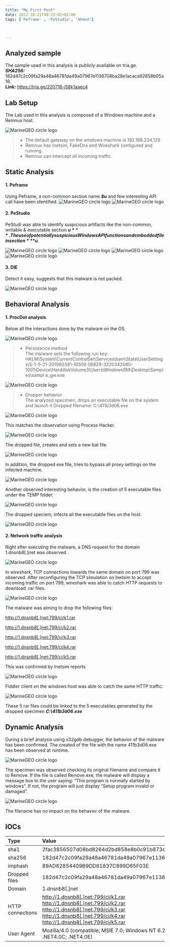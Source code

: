 ```yaml
---
title: "My First Post"
date: 2022-10-21T00:23:02+02:00
tags: ['Peframe' , 'PeStudio', 'Ahmed']



---
```


## Analyzed sample

The sample used in this analysis is publicly available on tria.ge.\
***SHA256:*** 182d47c2c09fa29a48a46781da49a07967e1136708ba28e1acaca92858b05a16.\
***Link:*** https://tria.ge/220716-j58k1aaec4

## Lab Setup

The Lab used in this analysis is composed of a Windows machine and a Remnux host.

![MarineGEO circle logo](https://raw.githubusercontent.com/khouloudS/blogs/main/img1.png "MarineGEO logo")


> - The default gateway on the windows machine is 192.168.234.129
> - Remnux has Inetsim, FakeDns and Wireshark configured and running.
> - Remnux can intercept all incoming traffic.


## Static Analysis
#### 1. Peframe
Using Peframe, a non-common section name ***$u*** and few interesting API call have been
identified.
![MarineGEO circle logo](https://raw.githubusercontent.com/khouloudS/blogs/main/img2.png "MarineGEO logo")
![MarineGEO circle logo](https://raw.githubusercontent.com/khouloudS/blogs/main/img3.png "MarineGEO logo")

#### 2. PeStudio
PeStudi was able to identify suspicious artifacts like the non-common, writable & executable
section ***$u***. 
The use of potentially suspicious Windows API functions and embedded file in section ***$u***.

![MarineGEO circle logo](https://raw.githubusercontent.com/khouloudS/blogs/main/img4.png "MarineGEO logo")
![MarineGEO circle logo](https://raw.githubusercontent.com/khouloudS/blogs/main/img5.png "MarineGEO logo")
![MarineGEO circle logo](https://raw.githubusercontent.com/khouloudS/blogs/main/img6.png "MarineGEO logo")
![MarineGEO circle logo](https://raw.githubusercontent.com/khouloudS/blogs/main/img7.png "MarineGEO logo")


#### 3. DIE
Detect it easy, suggests that this malware is not packed.

![MarineGEO circle logo](https://raw.githubusercontent.com/khouloudS/blogs/main/img8.png "MarineGEO logo")

## Behavioral Analysis
#### 1. ProcDot analysis
Below all the interactions done by the malware on the OS.

![MarineGEO circle logo](https://raw.githubusercontent.com/khouloudS/blogs/main/img9.png "MarineGEO logo")

> - Persistence method\
The malware sets the following run key:
HKLM\System\CurrentControlSet\Services\bam\State\UserSettings\S-1-5-21-201960391-10506
06829-3220342080-1001\Device\HarddiskVolume3\Users\WindowsRM\Desktop\Samples\sampl
e_gw.exe

![MarineGEO circle logo](https://raw.githubusercontent.com/khouloudS/blogs/main/img10.png "MarineGEO logo")

> - Dropper behavior\
The analyzed specimen, drops an executable file on the system and launch it
Dropped filename: C:\411b3d06.exe

![MarineGEO circle logo](https://raw.githubusercontent.com/khouloudS/blogs/main/img11.png "MarineGEO logo")

This matches the observation using Process Hacker.

![MarineGEO circle logo](https://raw.githubusercontent.com/khouloudS/blogs/main/img12.png "MarineGEO logo")

The dropped file, creates and sets a new bat file.

![MarineGEO circle logo](https://raw.githubusercontent.com/khouloudS/blogs/main/img13.png "MarineGEO logo")

In addition, the dropped exe file, tries to bypass all proxy settings on the infected machine.

![MarineGEO circle logo](https://raw.githubusercontent.com/khouloudS/blogs/main/img14.png "MarineGEO logo")

Another observed interesting behavior, is the creation of 5 executable files under the TEMP folder.

![MarineGEO circle logo](https://raw.githubusercontent.com/khouloudS/blogs/main/img15.png "MarineGEO logo")

The dropped speciem, infects all the executable files on the host.

![MarineGEO circle logo](https://raw.githubusercontent.com/khouloudS/blogs/main/img16.png "MarineGEO logo")

#### 2. Network traffic analysis
Right after executing the malware, a DNS request for the domain 1.dnsnb8[.]net was observed.

![MarineGEO circle logo](https://raw.githubusercontent.com/khouloudS/blogs/main/img17.png "MarineGEO logo")

In wireshark, TCP connections towards the same domain on port 799 was observed. After
reconfiguring the TCP simulation on Inetsim to accept incoming traffic on port 799, wireshark
was able to catch HTTP requests to download .rar files.

![MarineGEO circle logo](https://raw.githubusercontent.com/khouloudS/blogs/main/img18.png "MarineGEO logo")

The malware was aiming to drop the following files:

http://1.dnsnb8[.]net:799/cj/k1.rar

http://1.dnsnb8[.]net:799/cj/k2.rar

http://1.dnsnb8[.]net:799/cj/k3.rar

http://1.dnsnb8[.]net:799/cj/k4.rar

http://1.dnsnb8[.]net:799/cj/k5.rar

This was confirmed by Inetsim reports

![MarineGEO circle logo](https://raw.githubusercontent.com/khouloudS/blogs/main/img19.png "MarineGEO logo")

Fiddler client on the windows host was able to catch the same HTTP traffic:

![MarineGEO circle logo](https://raw.githubusercontent.com/khouloudS/blogs/main/img20.png "MarineGEO logo")

These 5 rar files could be linked to the 5 executables generated by the dropped specimen
***C:\411b3d06.exe***


## Dynamic Analysis

During a brief analysis using x32gdb debugger, the behavior of the malware has been
confirmed. The created of the file with the name 411b3d06.exe has been observed at runtime.

![MarineGEO circle logo](https://raw.githubusercontent.com/khouloudS/blogs/main/img21.png "MarineGEO logo")

The specimen was observed checking its original filename and compare it to Remove.
If the file is called Remove.exe, the malware will display a message box to the user saying:
“This program is normally started by windows”. If not, the program will just display “Setup
program invalid or damaged”.

![MarineGEO circle logo](https://raw.githubusercontent.com/khouloudS/blogs/main/img22.png "MarineGEO logo")

The filename has no impact on the behavior of the malware.

## IOCs

| Type      | Value |
| :---        |    :---     |        
| sha1      | 2fac3856507d08bd8264d2bd858e8b0c91b873dc       |
| sha256   | 182d47c2c09fa29a48a46781da49a07967e1136708ba28e1acaca92858b05a16        |     
| imphash   | 89AD82854409B9DD81837C899D65F03E        |     
| Dropped files |182d47c2c09fa29a48a46781da49a07967e1136708ba28e1acaca92858b05a16        |     
| Domain   | 1.dnsnb8[.]net        |  
|HTTP connections| http://1.dnsnb8[.]net:799/cj/k1.rar<br/> http://1.dnsnb8[.]net:799/cj/k2.rar <br/> http://1.dnsnb8[.]net:799/cj/k3.rar <br/>  http://1.dnsnb8[.]net:799/cj/k4.rar <br/> http://1.dnsnb8[.]net:799/cj/k5.rar|   
| User Agent | Mozilla/4.0 (compatible; MSIE 7.0; Windows NT 6.2; WOW64; Trident/7.0; .NET4.0C; .NET4.0E)|






